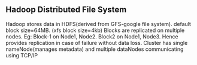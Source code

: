 ## Hadoop Distributed File System
Hadoop stores data in HDFS(derived from GFS-google file system). default block size=64MB. (xfs block size=4kb)  Blocks are replicated on multiple nodes. Eg: Block-1 on Node1, Node2. Block2 on Node1, Node3. Hence provides replication in case of failure without data loss. Cluster has single nameNode(manages metadata) and multiple dataNodes communicating using TCP/IP
